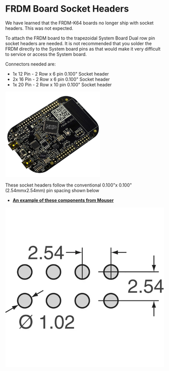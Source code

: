 # FRDM Board Socket Headers

We have learned that the FRDM-K64 boards no longer ship with socket headers. This was not expected.

To attach the FRDM board to the trapezoidal System Board Dual row pin socket headers are needed. It is not recommended that you solder the FRDM directly to the System board pins as that would make it very difficult to service or access the System board.

Connectors needed are:

* 1x 12 Pin - 2 Row x 6 pin  0.100" Socket header
* 2x 16 Pin - 2 Row x 6 pin  0.100" Socket header
* 1x 20 Pin - 2 Row x 10 pin  0.100" Socket header

![](../../../.gitbook/assets/FRDM-KL25Z.png)

These socket headers follow the conventional 0.100"x 0.100" (2.54mmx2.54mm) pin spacing shown below

* [**An example of these components from Mouser**](https://www.mouser.com/Connectors/Board-to-Board-Mezzanine-Connectors/\_/N-ay0kr?P=1ytkls1Z1yvgchuZ1ytkn39Z1ytkn06Z1z0j1prZ1z0z5h6Z1z0wxp6Z1z0zlewZ1z0zlg8\&Keyword=2.54mm\&FS=True)

![](../../../.gitbook/assets/PP_CXX2LFBN_FTPRNT.jpg)
